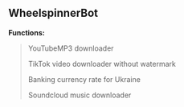 ## WheelspinnerBot

**Functions:**

> YouTubeMP3 downloader
> 
> TikTok video downloader without watermark
> 
> Banking currency rate for Ukraine
> 
> Soundcloud music downloader